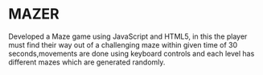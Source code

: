 # MAZER

Developed a Maze game using JavaScript and HTML5, in this the player must find their way out of a challenging maze within given time of 30 seconds,movements are done using keyboard controls and each level has different mazes which are generated randomly.
